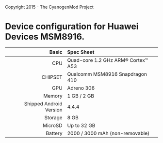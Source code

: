 Copyright 2015 - The CyanogenMod Project

Device configuration for Huawei Devices MSM8916.
================================================

Basic   | Spec Sheet
-------:|:-------------------------
CPU     | Quad-core 1.2 GHz ARM® Cortex™ A53
CHIPSET | Qualcomm MSM8916 Snapdragon 410
GPU     | Adreno 306
Memory  | 1 GB / 2 GB
Shipped Android Version | 4.4.4
Storage | 8 GB
MicroSD | Up to 32 GB
Battery | 2000 / 3000 mAh (non-removable)
